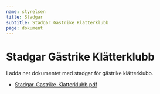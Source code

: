 ```yaml
---
name: styrelsen
title: Stadgar
subtitle: Stadgar Gastrike Klatterklubb
page: dokument
---
```


# Stadgar Gästrike Klätterklubb

Ladda ner dokumentet med stadgar för gästrike klätterklubb.

- <a href="./assets/files/stadgar/Stadgar-Gastrike-Klatterklubb.pdf" target="_blank">Stadgar-Gastrike-Klatterklubb.pdf</a>
